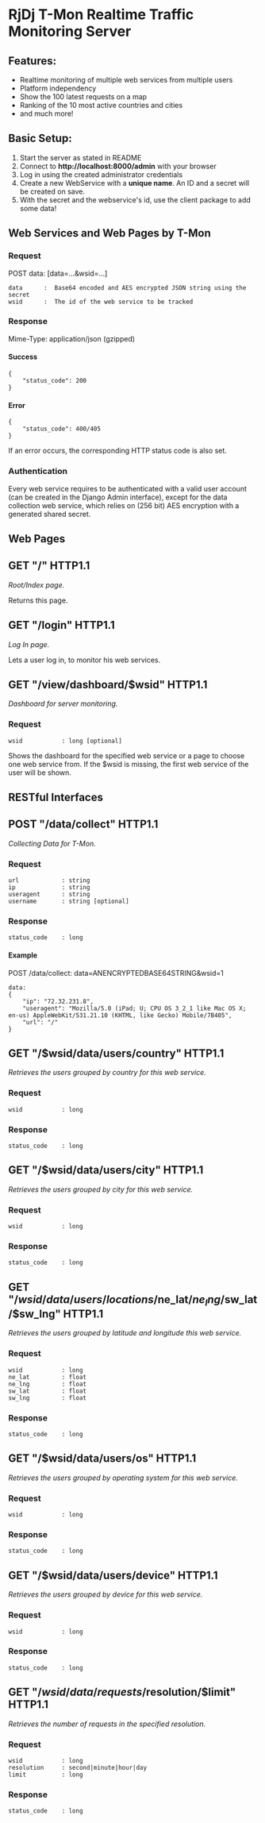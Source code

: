 RjDj T-Mon Realtime Traffic Monitoring Server
=============================================================================

## Features:
* Realtime monitoring of multiple web services from multiple users
* Platform independency
* Show the 100 latest requests on a map
* Ranking of the 10 most active countries and cities
* and much more!

## Basic Setup:

1. Start the server as stated in README
2. Connect to __http://localhost:8000/admin__ with your browser
3. Log in using the created administrator credentials
4. Create a new WebService with a __unique name__. An ID and a secret will be created on save.
5. With the secret and the webservice's id, use the client package to add some data!

## Web Services and Web Pages by T-Mon

### Request
POST data: [data=...&wsid=...]

    data      :  Base64 encoded and AES encrypted JSON string using the secret
    wsid      :  The id of the web service to be tracked

### Response
Mime-Type: application/json (gzipped)

#### Success
    {
	    "status_code": 200
    }

#### Error
    {
		"status_code": 400/405
    }

If an error occurs, the corresponding HTTP status code is also set.

### Authentication

Every web service requires to be authenticated with a valid user account (can be created in the Django Admin interface), except for the data collection web service, which relies on (256 bit) AES encryption with a generated shared secret.

## Web Pages

GET "/" HTTP1.1
-----------------------------------------------------------------------------
_Root/Index page._

Returns this page.

GET "/login" HTTP1.1
-----------------------------------------------------------------------------
_Log In page._

Lets a user log in, to monitor his web services.

GET "/view/dashboard/$wsid" HTTP1.1
-----------------------------------------------------------------------------
_Dashboard for server monitoring._

### Request
    wsid           : long [optional]

Shows the dashboard for the specified web service or a page to choose one web service from. If the $wsid is missing, the first web service of the user will be shown.


## RESTful Interfaces

POST "/data/collect" HTTP1.1
-----------------------------------------------------------------------------
_Collecting Data for T-Mon._

### Request
    url            : string
    ip             : string
    useragent      : string
    username       : string [optional] 

### Response
    status_code    : long
    
#### Example

POST /data/collect: data=ANENCRYPTEDBASE64STRING&wsid=1

    data: 
    {
        "ip": "72.32.231.8",
        "useragent": "Mozilla/5.0 (iPad; U; CPU OS 3_2_1 like Mac OS X; en-us) AppleWebKit/531.21.10 (KHTML, like Gecko) Mobile/7B405", 
        "url": "/" 
    }

GET "/$wsid/data/users/country" HTTP1.1
-----------------------------------------------------------------------------
_Retrieves the users grouped by country for this web service._

### Request
    wsid           : long

### Response
    status_code    : long
    
GET "/$wsid/data/users/city" HTTP1.1
-----------------------------------------------------------------------------
_Retrieves the users grouped by city for this web service._

### Request
    wsid           : long

### Response
    status_code    : long

GET "/$wsid/data/users/locations/$ne_lat/$ne_lng/$sw_lat/$sw_lng" HTTP1.1
-----------------------------------------------------------------------------
_Retrieves the users grouped by latitude and longitude this web service._

### Request
    wsid           : long
    ne_lat         : float 
    ne_lng         : float
    sw_lat         : float
    sw_lng         : float

### Response
    status_code    : long
    
GET "/$wsid/data/users/os" HTTP1.1
-----------------------------------------------------------------------------
_Retrieves the users grouped by operating system for this web service._

### Request
    wsid           : long

### Response
    status_code    : long
    
GET "/$wsid/data/users/device" HTTP1.1
-----------------------------------------------------------------------------
_Retrieves the users grouped by device for this web service._

### Request
    wsid           : long

### Response
    status_code    : long
    
GET "/$wsid/data/requests/$resolution/$limit" HTTP1.1
-----------------------------------------------------------------------------
_Retrieves the number of requests in the specified resolution._

### Request
    wsid           : long
    resolution     : second|minute|hour|day
    limit          : long

### Response
    status_code    : long
